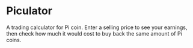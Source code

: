 # Piculator
A trading calculator for Pi coin. Enter a selling price to see your earnings, then check how much it would cost to buy back the same amount of Pi coins.
